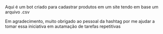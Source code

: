 Aqui é um bot criado para cadastrar produtos em um site tendo em base um arquivo .csv

Em agradecimento, muito obrigado ao pessoal da hashtag por me ajudar a tomar essa iniciativa em autamação de tarefas repetitivas
